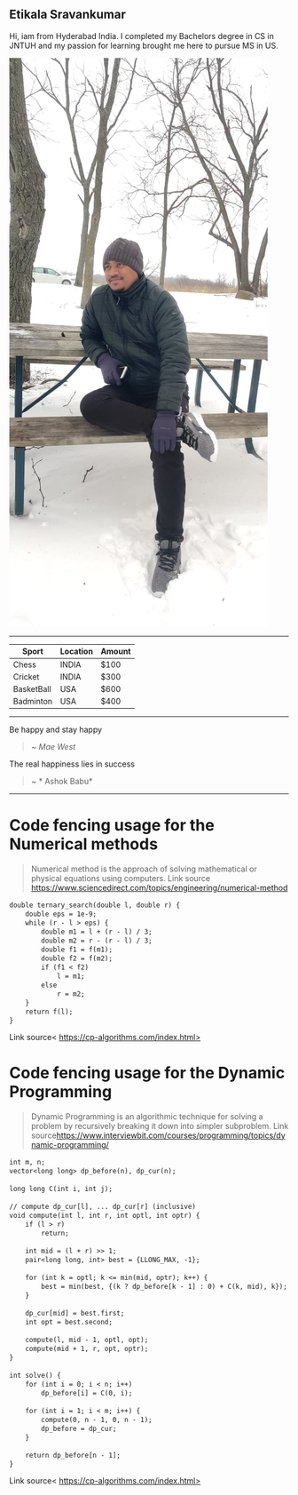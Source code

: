 ## Etikala Sravankumar
Hi, iam from Hyderabad India. I completed my Bachelors degree in CS in JNTUH and my passion for learning brought me here to pursue MS in US.

![Sravan](/Sravan.jpg)
*************************************************************************
|Sport|Location|Amount|
|---|---|---|
|Chess|INDIA|$100|
|Cricket|INDIA|$300|
|BasketBall|USA|$600|
|Badminton|USA|$400|
*************************************************************************
Be happy and stay happy
>  ~ *Mae West*

The real happiness lies in success
>  ~ * Ashok Babu*
*************************************************************************
# Code fencing usage for the Numerical methods
> Numerical method is the approach of solving mathematical or physical equations using computers.
Link source <https://www.sciencedirect.com/topics/engineering/numerical-method>
```
double ternary_search(double l, double r) {
    double eps = 1e-9;              
    while (r - l > eps) {
        double m1 = l + (r - l) / 3;
        double m2 = r - (r - l) / 3;
        double f1 = f(m1);      
        double f2 = f(m2);      
        if (f1 < f2)
            l = m1;
        else
            r = m2;
    }
    return f(l);                
}
```
Link source< https://cp-algorithms.com/index.html>


# Code fencing usage for the Dynamic Programming
> Dynamic Programming is an algorithmic technique for solving a problem by recursively breaking it down into simpler subproblem.
Link source<https://www.interviewbit.com/courses/programming/topics/dynamic-programming/>
```
int m, n;
vector<long long> dp_before(n), dp_cur(n);

long long C(int i, int j);

// compute dp_cur[l], ... dp_cur[r] (inclusive)
void compute(int l, int r, int optl, int optr) {
    if (l > r)
        return;

    int mid = (l + r) >> 1;
    pair<long long, int> best = {LLONG_MAX, -1};

    for (int k = optl; k <= min(mid, optr); k++) {
        best = min(best, {(k ? dp_before[k - 1] : 0) + C(k, mid), k});
    }

    dp_cur[mid] = best.first;
    int opt = best.second;

    compute(l, mid - 1, optl, opt);
    compute(mid + 1, r, opt, optr);
}

int solve() {
    for (int i = 0; i < n; i++)
        dp_before[i] = C(0, i);

    for (int i = 1; i < m; i++) {
        compute(0, n - 1, 0, n - 1);
        dp_before = dp_cur;
    }

    return dp_before[n - 1];
}
```
Link source< https://cp-algorithms.com/index.html>